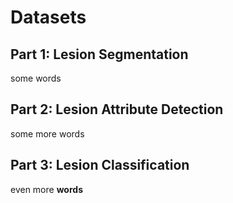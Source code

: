 # Datasets

## Part 1: Lesion Segmentation

some words

## Part 2: Lesion Attribute Detection

some more words

## Part 3: Lesion Classification

even more **words**
